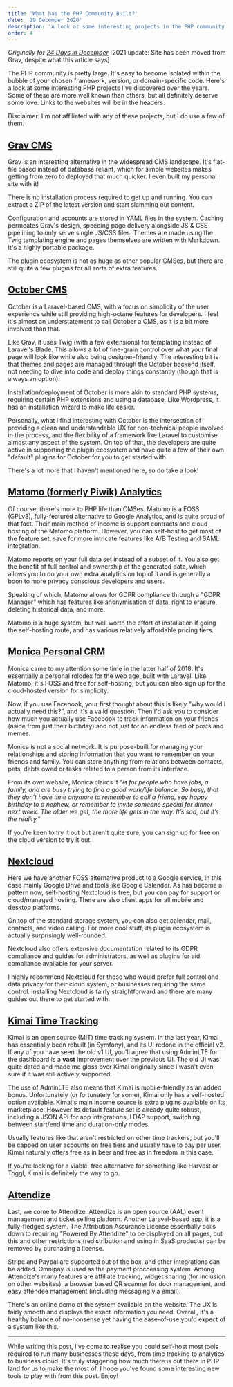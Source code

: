 ```yaml
---
title: 'What has the PHP Community Built?'
date: '19 December 2020'
description: 'A look at some interesting projects in the PHP community'
order: 4
---
```


*Originally for [24 Days in December](https://24daysindecember.net/)*
[2021 update: Site has been moved from Grav, despite what this article says]

The PHP community is pretty large. It's easy to become isolated within the bubble of your chosen framework, version, or domain-specific code. Here's a look at some interesting PHP projects I've discovered over the years. Some of these are more well known than others, but all definitely deserve some love. Links to the websites will be in the headers.

Disclaimer: I'm not affiliated with any of these projects, but I do use a few of them.

## [Grav CMS](https://getgrav.org/)

Grav is an interesting alternative in the widespread CMS landscape. It's flat-file based instead of database reliant, which for simple websites makes getting from zero to deployed that much quicker. I even built my personal site with it!

There is no installation process required to get up and running. You can extract a ZIP of the latest version and start slamming out content.

Configuration and accounts are stored in YAML files in the system. Caching permeates Grav's design, speeding page delivery alongside JS & CSS pipelining to only serve single JS/CSS files. Themes are made using the Twig templating engine and pages themselves are written with Markdown. It's a highly portable package.

The plugin ecosystem is not as huge as other popular CMSes, but there are still quite a few plugins for all sorts of extra features.

## [October CMS](https://octobercms.com/)

October is a Laravel-based CMS, with a focus on simplicity of the user experience while still providing high-octane features for developers. I feel it's almost an understatement to call October a CMS, as it is a bit more involved than that.

Like Grav, it uses Twig (with a few extensions) for templating instead of Laravel's Blade. This allows a lot of fine-grain control over what your final page will look like while also being designer-friendly. The interesting bit is that themes and pages are managed through the October backend itself, not needing to dive into code and deploy things constantly (though that is always an option).

Installation/deployment of October is more akin to standard PHP systems, requiring certain PHP extensions and using a database. Like Wordpress, it has an installation wizard to make life easier.

Personally, what I find interesting with October is the intersection of providing a clean and understandable UX for non-technical people involved in the process, and the flexibility of a framework like Laravel to customise almost any aspect of the system. On top of that, the developers are quite active in supporting the plugin ecosystem and have quite a few of their own "default" plugins for October for you to get started with.

There's a lot more that I haven't mentioned here, so do take a look!

## [Matomo (formerly Piwik) Analytics](https://matomo.org/)

Of course, there's more to PHP life than CMSes. Matomo is a FOSS (GPLv3), fully-featured alternative to Google Analytics, and is quite proud of that fact. Their main method of income is support contracts and cloud hosting of the Matomo platform. However, you can self-host to get most of the feature set, save for more intricate features like A/B Testing and SAML integration.

Matomo reports on your full data set instead of a subset of it. You also get the benefit of full control and ownership of the generated data, which allows you to do your own extra analytics on top of it and is generally a boon to more privacy conscious developers and users.

Speaking of which, Matomo allows for GDPR compliance through a "GDPR Manager" which has features like anonymisation of data, right to erasure, deleting historical data, and more.

Matomo is a huge system, but well worth the effort of installation if going the self-hosting route, and has various relatively affordable pricing tiers.

## [Monica Personal CRM](https://www.monicahq.com/)

Monica came to my attention some time in the latter half of 2018. It's essentially a personal rolodex for the web age, built with Laravel. Like Matomo, it's FOSS and free for self-hosting, but you can also sign up for the cloud-hosted version for simplicity.

Now, if you use Facebook, your first thought about this is likely "why would I actually need this?", and it's a valid question. Then I'd ask you to consider how much you actually use Facebook to track information on your friends (aside from just their birthday) and not just for an endless feed of posts and memes.

Monica is not a social network. It is purpose-built for managing your relationships and storing information that you want to remember on your friends and family. You can store anything from relations between contacts, pets, debts owed or tasks related to a person from its interface.

From its own website, Monica claims it *"is for people who have jobs, a family, and are busy trying to find a good work/life balance. So busy, that they don’t have time anymore to remember to call a friend, say happy birthday to a nephew, or remember to invite someone special for dinner next week. The older we get, the more life gets in the way. It’s sad, but it’s the reality."*

If you're keen to try it out but aren't quite sure, you can sign up for free on the cloud version to try it out.

## [Nextcloud](https://nextcloud.com/)

Here we have another FOSS alternative product to a Google service, in this case mainly Google Drive and tools like Google Calender. As has become a pattern now, self-hosting Nextcloud is free, but you can pay for support or cloud/managed hosting. There are also client apps for all mobile and desktop platforms.

On top of the standard storage system, you can also get calendar, mail, contacts, and video calling. For more cool stuff, its plugin ecosystem is actually surprisingly well-rounded.

Nextcloud also offers extensive documentation related to its GDPR compliance and guides for administrators, as well as plugins for aid compliance available for your server.

I highly recommend Nextcloud for those who would prefer full control and data privacy for their cloud system, or businesses requiring the same control. Installing Nextcloud is fairly straightforward and there are many guides out there to get started with.

## [Kimai Time Tracking](https://www.kimai.org/)

Kimai is an open source (MIT) time tracking system. In the last year, Kimai has essentially been rebuilt (in Symfony), and its UI redone in the official v2. If any of you have seen the old v1 UI, you'll agree that using AdminLTE for the dashboard is a **vast** improvement over the previous UI. The old UI was quite dated and made me gloss over Kimai originally since I wasn't even sure if it was still actively supported.

The use of AdminLTE also means that Kimai is mobile-friendly as an added bonus. Unfortunately (or fortunately for some), Kimai only has a self-hosted option available. Kimai's main income source is extra plugins available on its marketplace. However its default feature set is already quite robust, including a JSON API for app integrations, LDAP support, switching between start/end time and duration-only modes.

Usually features like that aren't restricted on other time trackers, but you'll be capped on user accounts on free tiers and usually have to pay per user. Kimai naturally offers free as in beer and free as in freedom in this case.

If you're looking for a viable, free alternative for something like Harvest or Toggl, Kimai is definitely the way to go.

## [Attendize](https://www.attendize.com/)

Last, we come to Attendize. Attendize is an open source (AAL) event management and ticket selling platform. Another Laravel-based app, it is a fully-fledged system. The Attribution Assurance License essentially boils down to requiring "Powered By Attendize" to be displayed on all pages, but this and other restrictions (redistribution and using in SaaS products) can be removed by purchasing a license.

Stripe and Paypal are supported out of the box, and other integrations can be added. Omnipay is used as the payment proccessing system. Among Attendize's many features are affiliate tracking, widget sharing (for inclusion on other websites), a browser based QR scanner for door management, and easy attendee management (including messaging via email).

There's an online demo of the system available on the website. The UX is fairly smooth and displays the exact information you need. Overall, it's a healthy balance of no-nonsense yet having the ease-of-use you'd expect of a system like this.

------

While writing this post, I've come to realise you could self-host most tools required to run many businesses these days, from time tracking to analytics to business cloud. It's truly staggering how much there is out there in PHP land for us to make the most of. I hope you've found some interesting new tools to play with from this post. Enjoy!
